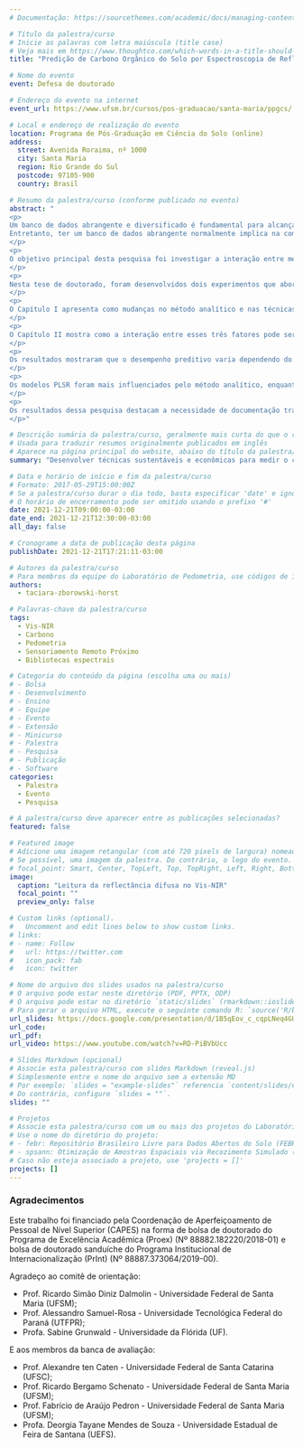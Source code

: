 ```yaml
---
# Documentação: https://sourcethemes.com/academic/docs/managing-content/

# Título da palestra/curso
# Inicie as palavras com letra maiúscula (title case)
# Veja mais em https://www.thoughtco.com/which-words-in-a-title-should-be-capitalized-1691026
title: "Predição de Carbono Orgânico do Solo por Espectroscopia de Reflectância Difusa"

# Nome do evento
event: Defesa de doutorado

# Endereço do evento na internet
event_url: https://www.ufsm.br/cursos/pos-graduacao/santa-maria/ppgcs/

# Local e endereço de realização do evento
location: Programa de Pós-Graduação em Ciência do Solo (online)
address: 
  street: Avenida Roraima, nº 1000
  city: Santa Maria
  region: Rio Grande do Sul
  postcode: 97105-900
  country: Brasil

# Resumo da palestra/curso (conforme publicado no evento)
abstract: "
<p>
Um banco de dados abrangente e diversificado é fundamental para alcançar predições confiáveis de carbono orgânico do solo (COS) a partir da espectroscopia de reflectância difusa no comprimento de onda do visível ao infravermelho próximo e médio (Vis-NIR; 250-3500 nm).
Entretanto, ter um banco de dados abrangente normalmente implica na compilação de dados de solo coletados para diferentes propósitos, sob diferentes padrões e metodologias, o que pode levar o banco de dados a sofrer com disparidade analítica. Apesar do potencial da espectroscopia para prever o teor de COS em amostras, a eficácia e a consistência entre os métodos analíticos usados para produzir os dados alvo são pouco discutidos na literatura.
</p>
<p>
O objetivo principal desta pesquisa foi investigar a interação entre métodos analíticos usados para produzir os dados alvo do COS, técnicas de pré-processamento, e arquiteturas de modelo. Para isso, estabelecemos dois objetivos específicos: i) avaliar a interação entre métodos analíticos, técnicas de pré-processamento e arquiteturas de modelo nas predições do COS, ii) avaliar se essa interação pode ser traduzida em alguma forma de hierarquia entre as métricas de validação.
</p>
<p>
Nesta tese de doutorado, foram desenvolvidos dois experimentos que abordam o tema onde os objetivos acima mencionados foram alcançados. Neles, utilizamos conjunto de dados 395 amostras de solo subtropical do sul do Brasil. Em cada amostra, o COS foi medido utilizando três métodos analíticos (combustão seca, e combustão úmida com quantificação por titulometria e colorimetria) e a reflectância das amostras (350-2500 nm) foi processado de três formas (suavização, continuum remoção e Savitzky-Golay primeira derivada). Três arquiteturas de modelos preditivos foram treinados (random forest, cubist e regressão de mínimos quadrados parciais-PLSR). Cada experimento deu origem a um Capítulo da tese.
</p>
<p>
O Capítulo I apresenta como mudanças no método analítico e nas técnicas de pré-processamento afetam a relação empírica capturada por diferentes arquiteturas de modelos. Métricas de validação cruzada (leave-one-out) foram usadas para comparar o desempenho paralelo de 27 modelos preditivos. A relação entre a matriz de covariável e os dados alvo é explorada com base na importância da variável.
</p>
<p>
O Capítulo II mostra como a interação entre esses três fatores pode ser traduzida em uma hierarquia. Uma técnica de reamostragem foi usada para dividir o conjunto de dados em conjuntos de treinamento e validação 100 vezes para atingir desempenhos realistas e explorar como o desempenho preditivo mudou conforme o conjunto de treinamento muda. A análise da árvore de inferência condicional foi realizada para avaliar como esses três fatores influenciaram as métricas de validação global.
</p>
<p>
Os resultados mostraram que o desempenho preditivo varia dependendo do método analítico utilizados para determinar o COS, da técnica de pré-processamento e da arquitetura do modelo empregada. No geral, os dados do COS produzidos com diferentes métodos analíticos em um conjunto de dados de treinamento afetaram significativamente a confiabilidade, capacidade e avaliação das predições. Dentre os três métodos analíticos testados, a combustão seca e e a combustão úmida com determinação por titulação proporcionaram maior correlação entre COS e espectros do que combustão úmida com determinação por colorimetria e, portanto, resultaram em melhor desempenho dos modelos.
</p>
<p>
Os modelos PLSR foram mais influenciados pelo método analítico, enquanto a técnica de pré-processamento influenciou mais os modelos random forest e cubist. PLSR apresentou desempenho intermediário, porém mais consistente do que random forest e cubist. Entretanto, todos os modelos preditivos apresentaram dificuldade para predizer amostras com mais de 7% de COS.
</p>
<p>
Os resultados dessa pesquisa destacam a necessidade de documentação transparente e precisa sobre a modelagem espectroscópica para permitir uma comparação justa entre as publicações, e podem ser úteis para orientar a seleção de métodos analíticos para novos projetos ou para gerenciar bancos de dados já disponíveis.
</p>"

# Descrição sumária da palestra/curso, geralmente mais curta do que o resumo publicado
# Usada para traduzir resumos originalmente publicados em inglês
# Aparece na página principal do website, abaixo do título da palestra/curso
summary: "Desenvolver técnicas sustentáveis e econômicas para medir o carbono orgânico do solo é um desafio global. Nesse cenário, a espectroscopia de reflectância difusa no comprimento de onda do visível ao infravermelho próximo e médio (Vis-NIR) tem ganhado credibilidade na comunidade científica devido ao seu alto potencial como análise de solo de alto rendimento. Nessa tese de doutorado, discutimos como a escolha do método analítico, da técnica de pré-processamento espectral e da arquitetura do modelo preditivo impactam a qualidade das predições de carbono orgânico do solo."

# Data e horário de início e fim da palestra/curso
# Formato: 2017-05-29T15:00:00Z
# Se a palestra/curso durar o dia todo, basta especificar 'date' e ignorar 'date_end'
# O horário de encerramento pode ser omitido usando o prefixo '#'
date: 2021-12-21T09:00:00-03:00
date_end: 2021-12-21T12:30:00-03:00
all_day: false

# Cronograme a data de publicação desta página
publishDate: 2021-12-21T17:21:11-03:00

# Autores da palestra/curso
# Para membros da equipe do Laboratório de Pedometria, use códigos de identificação conforme 'content/authors'
authors:
  - taciara-zborowski-horst

# Palavras-chave da palestra/curso
tags:
  - Vis-NIR
  - Carbono
  - Pedometria
  - Sensoriamento Remoto Próximo
  - Bibliotecas espectrais

# Categoria do conteúdo da página (escolha uma ou mais)
# - Bolsa
# - Desenvolvimento
# - Ensino
# - Equipe
# - Evento
# - Extensão
# - Minicurso
# - Palestra
# - Pesquisa
# - Publicação
# - Software
categories:
  - Palestra
  - Evento
  - Pesquisa

# A palestra/curso deve aparecer entre as publicações selecionadas?
featured: false

# Featured image
# Adicione uma imagem retangular (com até 720 pixels de largura) nomeada 'featured' ao diretório desta publicação
# Se possível, uma imagem da palestra. Do contrário, o logo do evento.
# focal_point: Smart, Center, TopLeft, Top, TopRight, Left, Right, BottomLeft, Bottom, BottomRight
image:
  caption: "Leitura da reflectância difusa no Vis-NIR"
  focal_point: ""
  preview_only: false

# Custom links (optional).
#   Uncomment and edit lines below to show custom links.
# links:
# - name: Follow
#   url: https://twitter.com
#   icon_pack: fab
#   icon: twitter

# Nome do arquivo dos slides usados na palestra/curso
# O arquivo pode estar neste diretório (PDF, PPTX, ODP)
# O arquivo pode estar no diretório `static/slides` (rmarkdown::ioslides_presentation)
# Para gerar o arquivo HTML, execute o seguinte comando R: `source('R/build.R')`
url_slides: https://docs.google.com/presentation/d/1B5qEov_c_cqpLNeq4GUCangdMtjKJUJkIkatt9l4buM/edit?usp=sharing
url_code:
url_pdf:
url_video: https://www.youtube.com/watch?v=RD-PiBVbUcc

# Slides Markdown (opcional)
# Associe esta palestra/curso com slides Markdown (reveal.js)
# Simplesmente entre o nome do arquivo sem a extensão MD
# Por exemplo: `slides = "example-slides"` referencia `content/slides/example-slides.md`.
# Do contrário, configure `slides = ""`.
slides: ""

# Projetos
# Associe esta palestra/curso com um ou mais dos projetos do Laboratório de Pedometria
# Use o nome do diretório do projeto:
# - febr: Repositório Brasileiro Livre para Dados Abertos do Solo (FEBR)
# - spsann: Otimização de Amostras Espaciais via Recozimento Simulado (SPSANN)
# Caso não esteja associado a projeto, use 'projects = []'
projects: []
---
```



### Agradecimentos

Este trabalho foi financiado pela Coordenação de Aperfeiçoamento de Pessoal de Nível Superior (CAPES) na forma de bolsa de doutorado do Programa de Excelência Acadêmica (Proex) (Nº 88882.182220/2018-01) e bolsa de doutorado sanduíche do Programa Institucional de Internacionalização (PrInt) (Nº 88887.373064/2019-00).

Agradeço ao comitê de orientação:

* Prof. Ricardo Simão Diniz Dalmolin - Universidade Federal de Santa Maria (UFSM);
* Prof. Alessandro Samuel-Rosa - Universidade Tecnológica Federal do Paraná (UTFPR);
* Profa. Sabine Grunwald - Universidade da Flórida (UF).

E aos membros da banca de avaliação:

* Prof. Alexandre ten Caten - Universidade Federal de Santa Catarina (UFSC);
* Prof. Ricardo Bergamo Schenato - Universidade Federal de Santa Maria (UFSM);
* Prof. Fabrício de Araújo Pedron - Universidade Federal de Santa Maria (UFSM);
* Profa. Deorgia Tayane Mendes de Souza - Universidade Estadual de Feira de Santana (UEFS).
